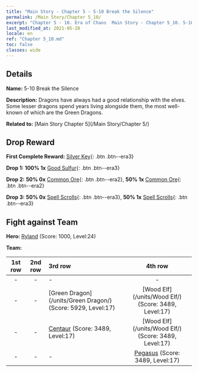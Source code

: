 ```yaml
---
title: "Main Story - Chapter 5 - 5-10 Break the Silence"
permalink: /Main Story/Chapter 5_10/
excerpt: "Chapter 5 - 10. Era of Chaos  Main Story - Chapter 5_10. 5-10 Break the Silence"
last_modified_at: 2021-05-28
locale: en
ref: "Chapter 5_10.md"
toc: false
classes: wide
---
```


## Details

 **Name:** 5-10 Break the Silence

 **Description:** Dragons have always had a good relationship with the elves. Some lesser dragons spend years living alongside them, the most well-known of which are the Green Dragons.

 **Related to:** [Main Story Chapter 5](/Main Story/Chapter 5/)

## Drop Reward

 **First Complete Reward:** [Silver Key](/Items/con_693/){: .btn .btn--era3}

 **Drop 1:** **100% 1x** [Good Sulfur](/Items/mat_15/){: .btn .btn--era3}

 **Drop 2:** **50% 0x** [Common Ore](/Items/mat_6/){: .btn .btn--era2}, **50% 1x** [Common Ore](/Items/mat_6/){: .btn .btn--era2}

 **Drop 3:** **50% 0x** [Spell Scrolls](/Items/con_694/){: .btn .btn--era3}, **50% 1x** [Spell Scrolls](/Items/con_694/){: .btn .btn--era3}


## Fight against Team
 **Hero:** [Ryland](/heroes/Ryland/) (Score: 1000, Level:24)

 **Team:**


  | 1st row | 2nd row | 3rd row | 4th row |
  |:----:|:----:|:----|:----:|
  | - | - | - | - |
  | - | - | [Green Dragon](/units/Green Dragon/) (Score: 5929, Level:17)  | [Wood Elf](/units/Wood Elf/) (Score: 3489, Level:17)  |
  | - | - | [Centaur](/units/Centaur/) (Score: 3489, Level:17)  | [Wood Elf](/units/Wood Elf/) (Score: 3489, Level:17)  |
  | - | - | - | [Pegasus](/units/Pegasus/) (Score: 3489, Level:17)  |


